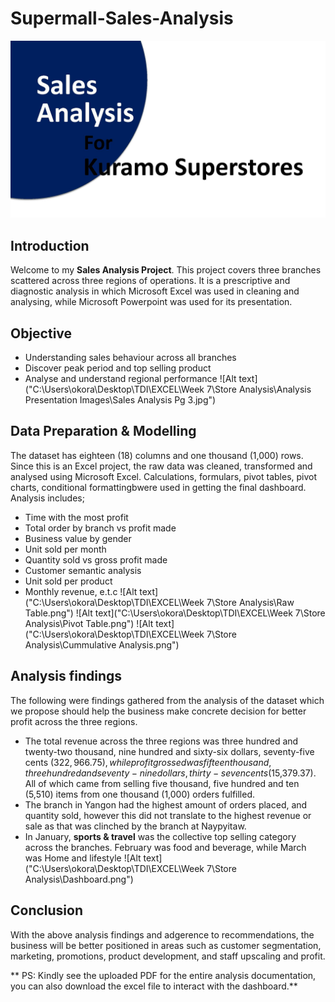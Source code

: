 # Supermall-Sales-Analysis
![Image Alt](https://github.com/orjikuramo/Supermall-Sales-Analysis/blob/8f7490da84a3364d5336800eaee6c13cdfb065d2/Sales%20Analysis%20Pg%201.jpg)
## Introduction
Welcome to my **Sales Analysis Project**. 
This project covers three branches scattered across three regions of operations. It is a prescriptive and diagnostic analysis in which Microsoft Excel was used in cleaning and analysing, while Microsoft Powerpoint was used for its presentation.
## Objective
* Understanding sales behaviour across all branches
* Discover peak period and top selling product
* Analyse and understand regional performance
![Alt text]("C:\Users\okora\Desktop\TDI\EXCEL\Week 7\Store Analysis\Analysis Presentation Images\Sales Analysis Pg 3.jpg")
## Data Preparation & Modelling
The dataset has eighteen (18) columns and one thousand (1,000) rows. Since this is an Excel project, the raw data was cleaned, transformed and analysed using Microsoft Excel. Calculations, formulars, pivot tables, pivot charts, conditional formattingbwere used in getting the final dashboard. Analysis includes;
* Time with the most profit
* Total order by branch vs profit made
* Business value by gender
* Unit sold per month
* Quantity sold vs gross profit made
* Customer semantic analysis
* Unit sold per product
* Monthly revenue, e.t.c
![Alt text]("C:\Users\okora\Desktop\TDI\EXCEL\Week 7\Store Analysis\Raw Table.png")
![Alt text]("C:\Users\okora\Desktop\TDI\EXCEL\Week 7\Store Analysis\Pivot Table.png")
![Alt text]("C:\Users\okora\Desktop\TDI\EXCEL\Week 7\Store Analysis\Cummulative Analysis.png")
## Analysis findings
The following were findings gathered from the analysis of the dataset which we propose should help the business make concrete decision for better profit across the three regions.
* The total revenue across the three regions was three hundred and twenty-two thousand, nine hundred and sixty-six dollars, seventy-five cents ($322,966.75), while profit grossed was fifteen thousand, three hundred and seventy-nine dollars, thirty-seven cents ($15,379.37). All of which came from selling five thousand, five hundred and ten (5,510) items from one thousand (1,000) orders fulfilled.
* The branch in Yangon had the highest amount of orders placed, and quantity sold, however this did not translate to the highest revenue or sale as that was clinched by the branch at Naypyitaw.
* In January, **sports & travel** was the collective top selling category across the branches. February was food and beverage, while March was Home and lifestyle
![Alt text]("C:\Users\okora\Desktop\TDI\EXCEL\Week 7\Store Analysis\Dashboard.png")
## Conclusion
With the above analysis findings and adgerence to recommendations, the business will be better positioned in areas such as customer segmentation, marketing, promotions, product development, and staff upscaling and profit.

** PS: Kindly see the uploaded PDF for the entire analysis documentation, you can also download the excel file to interact with the dashboard.**
